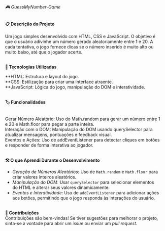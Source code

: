 *🎮 GuessMyNumber-Game*<br><br>

**📋 Descrição do Projeto**<br><br> Um jogo simples desenvolvido com HTML, CSS e JavaScript. O objetivo é que o usuário adivinhe um número gerado aleatoriamente entre 1 e 20. A cada tentativa, o jogo fornece dicas se o número inserido é muito alto ou muito baixo, até que o jogador acerte.<br><br>

**🚀 Tecnologias Utilizadas**<br>

**HTML: Estrutura e layout do jogo.<br>
**CSS: Estilização para criar uma interface atraente.<br>
**JavaScript: Lógica do jogo, manipulação do DOM e interatividade.<br><br>


**🏷️ Funcionalidades**<br><br>

Gerar Número Aleatório: Uso do Math.random para gerar um número entre 1 e 20 e Math.floor para pegar a parte inteira.<br>
Interação com o DOM: Manipulação do DOM usando querySelector para atualizar mensagens, pontuações e feedback visual.<br>
Eventos e Ações: Uso de addEventListener para detectar cliques em botões e responder de forma interativa ao jogador.<br><br>


**🛠️ O que Aprendi Durante o Desenvolvimento**<br>
- *Geração de Números Aleatórios*: Uso de `Math.random` e `Math.floor` para criar valores inteiros aleatórios.<br>
- *Manipulação do DOM*: Usar `querySelector` para selecionar elementos do HTML e alterar seus valores dinamicamente.<br>
- *Eventos e Interatividade*: Uso de `addEventListener` para adicionar ações aos botões, permitindo que o jogo responda às interações do usuário.<br><br>

**🤝 Contribuições**<br>
Contribuições são bem-vindas! Se tiver sugestões para melhorar o projeto, sinta-se à vontade para abrir um *issue* ou enviar um *pull request*.<br><br>
